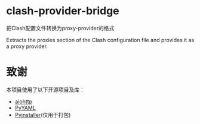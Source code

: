 # clash-provider-bridge
把Clash配置文件转换为proxy-provider的格式

Extracts the proxies section of the Clash configuration file and provides it as a proxy provider.

# 致谢
本项目使用了以下开源项目及库：
- [aiohttp](https://github.com/aio-libs/aiohttp)
- [PyYAML](https://github.com/yaml/pyyaml)
- [Pyinstaller](https://github.com/pyinstaller/pyinstaller)(仅用于打包)
